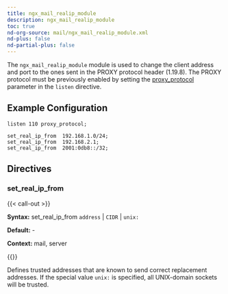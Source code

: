 ```yaml
---
title: ngx_mail_realip_module
description: ngx_mail_realip_module
toc: true
nd-org-source: mail/ngx_mail_realip_module.xml
nd-plus: false
nd-partial-plus: false
---
```



<!--
      ********************************************************************************
      🛑 WARNING: AUTOGENERATED FILE - DO NOT EDIT 🛑 This Markdown file was
      automatically generated from the source XML documentation. Any manual
      changes made directly to this file will be overwritten. To request or
      suggest changes, please edit the source XML files instead.
      https://github.com/nginx/nginx.org/tree/main/xml/en
      ********************************************************************************
      -->


The `ngx_mail_realip_module` module is used
to change the client address and port
to the ones sent in the PROXY protocol header (1.19.8).
The PROXY protocol must be previously enabled by setting the
[proxy_protocol](/nginx/module-reference/mail/ngx_mail_core_module#proxy_protocol) parameter
in the `listen` directive.
## Example Configuration


```nginx
listen 110 proxy_protocol;

set_real_ip_from  192.168.1.0/24;
set_real_ip_from  192.168.2.1;
set_real_ip_from  2001:0db8::/32;

```

## Directives

### set_real_ip_from

{{< call-out >}}

**Syntax:** set_real_ip_from `address` | `CIDR` | `unix:`

**Default:** -

**Context:** mail, server


{{</call-out>}}


Defines trusted addresses that are known to send correct
replacement addresses.
If the special value `unix:` is specified,
all UNIX-domain sockets will be trusted.
